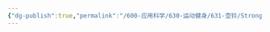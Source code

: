 ```yaml
---
{"dg-publish":true,"permalink":"/600-应用科学/630-运动健身/631-壶铃/StrongFirst臀桥/","tags":["生活/健身/壶铃"],"noteIcon":""}
---
```

